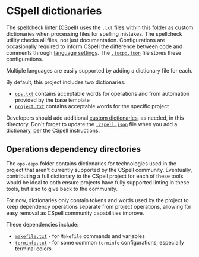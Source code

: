 # CSpell dictionaries

The spellcheck linter ([CSpell][cspell]) uses the `.txt` files within this folder as custom dictionaries when processing
files for spelling mistakes. The spellcheck utility checks all files, not just documentation. Configurations are
occasionally required to inform CSpell the difference between code and comments through [language settings][language].
The [`.jscpd.json`][config] file stores these configurations.

Multiple languages are easily supported by adding a dictionary file for each.

By default, this project includes two dictionaries:

- [`ops.txt`](ops.txt) contains acceptable words for operations and from automation provided by the base template
- [`project.txt`](project.txt) contains acceptable words for the specific project

Developers should add additional [custom dictionaries][docs-dicts], as needed, in this directory. Don't forget to update
the [`.cspell.json`][config] file when you add a dictionary, per the CSpell instructions.

## Operations dependency directories

The `ops-deps` folder contains dictionaries for technologies used in the project that aren't currently supported by the
CSpell community. Eventually, contributing a full dictionary to the CSpell project for each of these tools would be
ideal to both ensure projects have fully supported linting in these tools, but also to give back to the community.

For now, dictionaries only contain tokens and words used by the project to keep dependency operations separate from
project operations, allowing for easy removal as CSpell community capabilities improve.

These dependencies include:

- [`makefile.txt`](ops-deps/makefile.txt) - for `Makefile` commands and variables
- [`terminfo.txt`](ops-deps/terminfo.txt) - for some common `terminfo` configurations, especially terminal colors

<!-- Link repository -->

[config]: ../../.cspell.json
[cspell]: https://cspell.org
[docs-dicts]: https://cspell.org/docs/dictionaries/custom-dictionaries
[language]: https://cspell.org/docs/Configuration/language-settings
